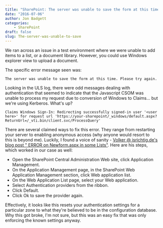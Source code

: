 ```yaml
---
title: "SharePoint: The server was unable to save the form at this time"
date: "2016-07-06"
author: Jon Badgett
categories:
    - SharePoint
draft: false
slug: The-server-was-unable-to-save
---
```


We ran across an issue in a test environment where we were unable to add items
to a list, or a document library. However, you could use Windows explorer view
to upload a document.

The specific error message seen was:

```shell
The server was unable to save the form at this time. Please try again.
```

<!--more-->

Looking in the ULS log, there were odd messages dealing with authentication that
seemed to indicate that the Javascript CSOM was unable to process my request due
to conversion of Windows to Claims... but we're using Kerberos. What's up?

```
Claims Windows Sign-In: Redirecting successfully signed-in user '<user here>' for request url 'https://your-sharepoint/_windows/default.aspx?ReturnUrl=/_vti.bin/client.svc/ProcessQuery'
```

There are several claimed ways to fix this error. They range from restarting
your server to enabling anonymous access (why anyone would resort to this is
beyond me). Luckily, I found a voice of sanity -
[Volker @ isrichtig.de's blog post " ERROR on Newform.aspx in some Lists"](http://blog.isrichtig.de/Lists/Beitraege/Post.aspx?ID=128).
Here are his steps, which worked in our case as well:

-   Open the SharePoint Central Administration Web site, click Application
    Management.
-   On the Application Management page, in the SharePoint Web Application
    Management section, click Web application list.
-   On the Web Application List page, select your Web application.
-   Select Authentication providers from the ribbon.
-   Click Default.
-   Click Ok to save the provider again.

Effectively, it looks like this resets your authentication settings for a
particular zone to what they're believed to be in the configuration database.
Why this got broke, I'm not sure, but this was an easy fix that was only
enforcing the known settings anyway.
